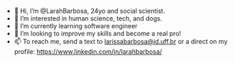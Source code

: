 - 👋 Hi, I’m @LarahBarbosa, 24yo and social scientist.
- 👀 I’m interested in human science, tech, and dogs.
- 🌱 I’m currently learning software engineer
- 💞️ I’m looking to improve my skills and become a real pro!
- 📫 To reach me, send a text to larissabarbosa@id.uff.br or a direct on my profile:
https://www.linkedin.com/in/larahbarbosa/


